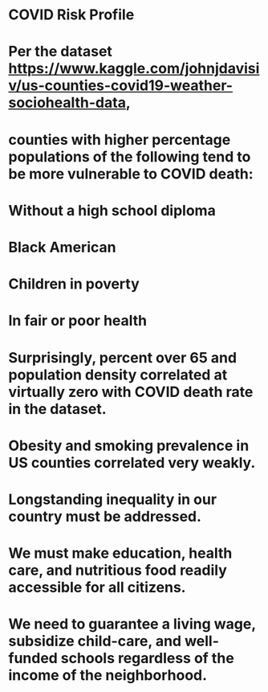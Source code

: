 # COVID Risk Profile
# Per the dataset https://www.kaggle.com/johnjdavisiv/us-counties-covid19-weather-sociohealth-data,
# counties with higher percentage populations of the following tend to be more vulnerable to COVID death:
#   Without a high school diploma
#   Black American
#   Children in poverty
#   In fair or poor health 

# Surprisingly, percent over 65 and population density correlated at virtually zero with COVID death rate in the dataset.
# Obesity and smoking prevalence in US counties correlated very weakly.

# Longstanding inequality in our country must be addressed.
# We must make education, health care, and nutritious food readily accessible for all citizens.
# We need to guarantee a living wage, subsidize child-care, and well-funded schools regardless of the income of the neighborhood.
